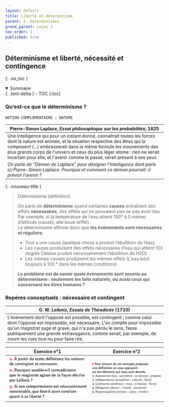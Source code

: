 ```yaml
---
layout: default
title: Liberté et déterminisme
parent: 2. Déterminismes
grand_parent: Leçon 3
nav_order: 1
published: true
---
```

## Déterminisme et liberté, nécessité et contingence 
{: .no_toc }

<details open markdown="block">
  <summary>
    Sommaire
  </summary>
  {: .text-delta }
- TOC
{:toc}
</details>


### Qu’est-ce que le déterminisme ?

```
NOTION COMPLÉMENTAIRE : NATURE
```

| Pierre-Simon Laplace, *Essai philosophique sur les probabilités*, 1825     |
| ---------------------------- |
| Une Intelligence qui pour un instant donné, connaîtrait toutes les forces dont la nature est animée, et la situation respective des êtres qui la composent (...) embrasserait dans la même formule les mouvements des plus grands corps de l'univers et ceux du plus léger atome : rien ne serait incertain pour elle, et l'avenir comme le passé, serait présent à ses yeux. |
| *On parle de “Démon de Laplace” pour désigner l’Intelligence dont parle ici Pierre-Simon Laplace. Pourquoi et comment ce démon pourrait-il prévoir l’avenir ?*   |

{: .nouveau-title }
> Déterminisme (définition)  
>
> On parle de **déterminisme** quand certaines **causes** entraînent des effets **nécessaires**, des effets qui ne pouvaient pas ne pas avoir lieu. Par exemple, si la température de l’eau atteint 100° à 0 mètres d’altitude (cause), elle boue (effet).   
>Le déterminisme affirme donc que **les événements sont nécessaires et réguliers** :
>- Tout a une cause (quelque chose a produit l’ébullition de l’eau)
>- Les causes produisent des effets nécessaires (l’eau qui atteint 100 degrés Celsius produit nécessairement l’ébullition de H2O)
>- Les mêmes causes produisent les mêmes effets (L’eau bout toujours à 100 ° dans les mêmes conditions)
>
>**Le problème est de savoir quels événements sont soumis au déterminisme : seulement les faits naturels, ou aussi ceux qui concernent les êtres humains ?**

### Repères conceptuels : nécessaire et contingent

| G. W. Leibniz, *Essais de Théodicée* (1710)      |
| ------------------------------- |
| L'événement dont l'opposé est possible, est contingent ; comme celui dont l'opposé est impossible, est nécessaire. L'on compte pour impossible qu'un magistrat sage et grave, qui n'a pas perdu le sens, fasse publiquement une grande extravagance, comme serait, par exemple, de courir les rues tout nu pour faire rire. |

| Exercice n°1          | Exercice n°2           |
| --------------------- | -------------------------- |
| <img src="../../assets/img/l3exo1.png" style="zoom:48%;" /> | <img src="../../assets/img/l3exo2.png" style="zoom:26%;" /> |
